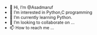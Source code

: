 - 👋 Hi, I’m @Asadmaruf
- 👀 I’m interested in Python,C programming 
- 🌱 I’m currently learning Python.
- 💞️ I’m looking to collaborate on ...
- 📫 How to reach me ...

<!---
Asadmaruf/Asadmaruf is a ✨ special ✨ repository because its `README.md` (this file) appears on your GitHub profile.
You can click the Preview link to take a look at your changes.
--->
